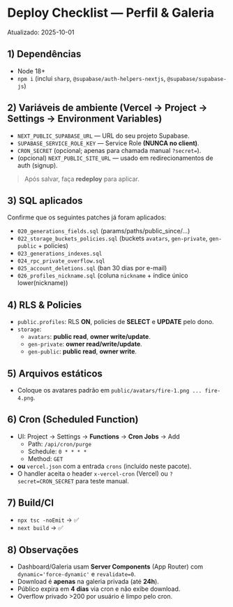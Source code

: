 # Deploy Checklist — Perfil & Galeria
Atualizado: 2025-10-01

## 1) Dependências
- Node 18+
- `npm i` (inclui `sharp`, `@supabase/auth-helpers-nextjs`, `@supabase/supabase-js`)

## 2) Variáveis de ambiente (Vercel → Project → Settings → Environment Variables)
- `NEXT_PUBLIC_SUPABASE_URL` — URL do seu projeto Supabase.
- `SUPABASE_SERVICE_ROLE_KEY` — Service Role **(NUNCA no client)**.
- `CRON_SECRET` (opcional; apenas para chamada manual `?secret=`).
- (opcional) `NEXT_PUBLIC_SITE_URL` — usado em redirecionamentos de auth (signup).

> Após salvar, faça **redeploy** para aplicar.

## 3) SQL aplicados
Confirme que os seguintes patches já foram aplicados:
- `020_generations_fields.sql` (params/paths/public_since/...)
- `022_storage_buckets_policies.sql` (buckets `avatars`, `gen-private`, `gen-public` + policies)
- `023_generations_indexes.sql`
- `024_rpc_private_overflow.sql`
- `025_account_deletions.sql` (ban 30 dias por e-mail)
- `026_profiles_nickname.sql` (coluna `nickname` + índice único lower(nickname))

## 4) RLS & Policies
- `public.profiles`: RLS **ON**, policies de **SELECT** e **UPDATE** pelo dono.
- `storage`:
  - `avatars`: **public read**, **owner write/update**.
  - `gen-private`: **owner read/write/update**.
  - `gen-public`: **public read**, **owner write**.

## 5) Arquivos estáticos
- Coloque os avatares padrão em `public/avatars/fire-1.png ... fire-4.png`.

## 6) Cron (Scheduled Function)
- UI: Project → Settings → **Functions** → **Cron Jobs** → Add
  - Path: `/api/cron/purge`
  - Schedule: `0 * * * *`
  - Method: `GET`
- **ou** `vercel.json` com a entrada `crons` (incluído neste pacote).
- O handler aceita o header `x-vercel-cron` (Vercel) ou `?secret=CRON_SECRET` para teste manual.

## 7) Build/CI
- `npx tsc -noEmit` → ✅
- `next build` → ✅

## 8) Observações
- Dashboard/Galeria usam **Server Components** (App Router) com `dynamic='force-dynamic'` e `revalidate=0`.
- Download é **apenas** na galeria privada (até **24h**).
- Público expira em **4 dias** via cron e não exibe download.
- Overflow privado >200 por usuário é limpo pelo cron.
